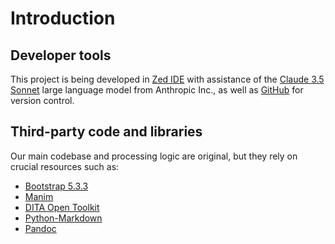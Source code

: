 # Introduction

## Developer tools

This project is being developed in [Zed IDE](https://zed.dev/) with assistance of the [Claude 3.5 Sonnet](https://anthropic.com) large language model from Anthropic Inc., as well as [GitHub](https://github.com/) for version control.

## Third-party code and libraries

Our main codebase and processing logic are original, but they rely on crucial resources such as:

- [Bootstrap 5.3.3](https://getbootstrap.com/)
- [Manim](https://github.com/3b1b/manim)
- [DITA Open Toolkit](https://www.dita-ot.org/)
- [Python-Markdown](https://python-markdown.github.io/)
- [Pandoc](https://pandoc.org/)
